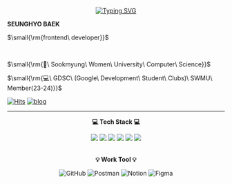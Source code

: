 
	
<div align="right">

<div align="center">

[![Typing SVG](https://readme-typing-svg.herokuapp.com?font=Oleo+Script&color=C2DEDC&size=35&center=true&vCenter=true&width=410&height=54&lines=%E3%80%80%E3%80%80Hi+there%2C+I'm+Seung+hyo.+%E3%80%80%E3%80%80)](https://git.io/typing-svg)

</div>

<div align="left">
	<b>SEUNGHYO BAEK</b><br/>
	<p>$\small{\rm{frontend\ developer}}$</p>
	<br/>
	<p>$\small{\rm{🏫\ Sookmyung\ Women\ University\ Computer\ Science}}$</p>
	<p>$\small{\rm{💻\ GDSC\ (Google\ Development\ Student\ Clubs)\ SWMU\ Member(23-24)}}$</p>
 

[![Hits](https://hits.seeyoufarm.com/api/count/incr/badge.svg?url=https%3A%2F%2Fgithub.com%2Fhyo-4%2Fhit-counter&count_bg=%234C4C4C&title_bg=%23D6EBF6&icon=&icon_color=%23060303&title=hits&edge_flat=false)](https://hits.seeyoufarm.com)
<a target="_blank" href = "https://velog.io/@seungyo">![blog](https://img.shields.io/badge/click-20C997.svg?style=flat-square&logo=velog&logoColor=white)</a> </th>

___

</div>
<div align= "center">

<b>💻 Tech Stack 💻</b>

<img src="https://img.shields.io/badge/TypeScript-3178C6?style=flat-square&logo=TypeScript&logoColor=white" />
<img src="https://img.shields.io/badge/JavaScript-F7DF1E?style=flat-square&logo=JavaScript&logoColor=white" />
<img src="https://img.shields.io/badge/React-61DAFB?style=flat-square&logo=React&logoColor=white" />
<img src="https://img.shields.io/badge/ReactQuery-FF4154?style=flat-square&logo=ReactQuery&logoColor=white"/>
<img src="https://img.shields.io/badge/Flutter-02569B?style=flat-square&logo=Flutter&logoColor=white" />
<img src="https://img.shields.io/badge/Next.js-000000?style=flat-square&logo=Next.js&logoColor=white"/>
	
<br/>
<br/>

<b>💡 Work Tool 💡</b>

![GitHub](https://img.shields.io/badge/github-%23121011.svg?style=flat-square&logo=github&logoColor=white)
![Postman](https://img.shields.io/badge/Postman-FF6C37?style=flat-square&logo=postman&logoColor=white)
![Notion](https://img.shields.io/badge/notion-000000.svg?style=flat-square&logo=notion&logoColor=white)
![Figma](https://img.shields.io/badge/figma-F24E1E.svg?style=flat-square&logo=figma&logoColor=white)

</div>
</div>

